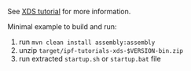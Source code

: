See [XDS tutorial](https://oehf.github.io/ipf/ipf-tutorials-xds/index.html) for more information.

Minimal example to build and run:

1. run ``mvn clean install assembly:assembly``
2. unzip ``target/ipf-tutorials-xds-$VERSION-bin.zip``
3. run extracted ``startup.sh`` or ``startup.bat`` file